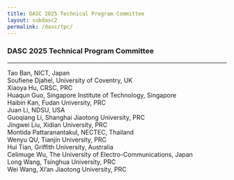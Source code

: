 ```yaml
---
title: DASC 2025 Technical Program Committee
layout: subdasc2
permalink: /dasc/tpc/
---
```


<h3>DASC 2025 Technical Program Committee</h3>
<hr/>
Tao Ban, NICT, Japan <br>
Soufiene Djahel, University of Coventry, UK <br>
Xiaoya Hu, CRSC, PRC <br>
Huaqun Guo, Singapore Institute of Technology, Singapore <br>
Haibin Kan, Fudan University, PRC <br>
Juan Li, NDSU, USA <br>
Guoqiang Li, Shanghai Jiaotong University, PRC <br>
Jingwei Liu, Xidian University, PRC <br>
Montida Pattaranantakul, NECTEC, Thailand <br>
Wenyu QU, Tianjin University, PRC <br>
Hui Tian, Griffith University, Australia <br>
Celimuge Wu, The University of Electro-Communications, Japan <br>
Long Wang, Tsinghua University, PRC <br>
Wei Wang, Xi’an Jiaotong University, PRC <br>
